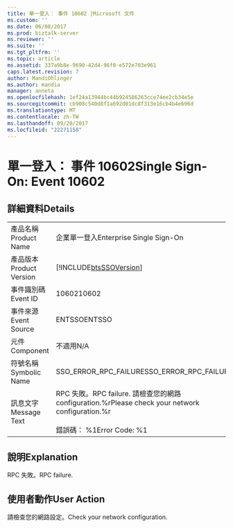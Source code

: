 ```yaml
---
title: 單一登入： 事件 10602 |Microsoft 文件
ms.custom: ''
ms.date: 06/08/2017
ms.prod: biztalk-server
ms.reviewer: ''
ms.suite: ''
ms.tgt_pltfrm: ''
ms.topic: article
ms.assetid: 337a9b8e-9690-42d4-96f0-e572e703e961
caps.latest.revision: 7
author: MandiOhlinger
ms.author: mandia
manager: anneta
ms.openlocfilehash: 1ef24a13944bc44b924586263cce74ee2cb34e5e
ms.sourcegitcommit: cb908c540d8f1a692d01dc8f313e16cb4b4e696d
ms.translationtype: MT
ms.contentlocale: zh-TW
ms.lasthandoff: 09/20/2017
ms.locfileid: "22271158"
---
```

# <a name="single-sign-on-event-10602"></a><span data-ttu-id="a19fd-102">單一登入： 事件 10602</span><span class="sxs-lookup"><span data-stu-id="a19fd-102">Single Sign-On: Event 10602</span></span>
## <a name="details"></a><span data-ttu-id="a19fd-103">詳細資料</span><span class="sxs-lookup"><span data-stu-id="a19fd-103">Details</span></span>  
  
|||  
|-|-|  
|<span data-ttu-id="a19fd-104">產品名稱</span><span class="sxs-lookup"><span data-stu-id="a19fd-104">Product Name</span></span>|<span data-ttu-id="a19fd-105">企業單一登入</span><span class="sxs-lookup"><span data-stu-id="a19fd-105">Enterprise Single Sign-On</span></span>|  
|<span data-ttu-id="a19fd-106">產品版本</span><span class="sxs-lookup"><span data-stu-id="a19fd-106">Product Version</span></span>|[!INCLUDE[btsSSOVersion](../includes/btsssoversion-md.md)]|  
|<span data-ttu-id="a19fd-107">事件識別碼</span><span class="sxs-lookup"><span data-stu-id="a19fd-107">Event ID</span></span>|<span data-ttu-id="a19fd-108">10602</span><span class="sxs-lookup"><span data-stu-id="a19fd-108">10602</span></span>|  
|<span data-ttu-id="a19fd-109">事件來源</span><span class="sxs-lookup"><span data-stu-id="a19fd-109">Event Source</span></span>|<span data-ttu-id="a19fd-110">ENTSSO</span><span class="sxs-lookup"><span data-stu-id="a19fd-110">ENTSSO</span></span>|  
|<span data-ttu-id="a19fd-111">元件</span><span class="sxs-lookup"><span data-stu-id="a19fd-111">Component</span></span>|<span data-ttu-id="a19fd-112">不適用</span><span class="sxs-lookup"><span data-stu-id="a19fd-112">N/A</span></span>|  
|<span data-ttu-id="a19fd-113">符號名稱</span><span class="sxs-lookup"><span data-stu-id="a19fd-113">Symbolic Name</span></span>|<span data-ttu-id="a19fd-114">SSO_ERROR_RPC_FAILURE</span><span class="sxs-lookup"><span data-stu-id="a19fd-114">SSO_ERROR_RPC_FAILURE</span></span>|  
|<span data-ttu-id="a19fd-115">訊息文字</span><span class="sxs-lookup"><span data-stu-id="a19fd-115">Message Text</span></span>|<span data-ttu-id="a19fd-116">RPC 失敗。</span><span class="sxs-lookup"><span data-stu-id="a19fd-116">RPC failure.</span></span> <span data-ttu-id="a19fd-117">請檢查您的網路 configuration.%r</span><span class="sxs-lookup"><span data-stu-id="a19fd-117">Please check your network configuration.%r</span></span><br /><br /> <span data-ttu-id="a19fd-118">錯誤碼： %1</span><span class="sxs-lookup"><span data-stu-id="a19fd-118">Error Code: %1</span></span>|  
  
## <a name="explanation"></a><span data-ttu-id="a19fd-119">說明</span><span class="sxs-lookup"><span data-stu-id="a19fd-119">Explanation</span></span>  
 <span data-ttu-id="a19fd-120">RPC 失敗。</span><span class="sxs-lookup"><span data-stu-id="a19fd-120">RPC failure.</span></span>  
  
## <a name="user-action"></a><span data-ttu-id="a19fd-121">使用者動作</span><span class="sxs-lookup"><span data-stu-id="a19fd-121">User Action</span></span>  
 <span data-ttu-id="a19fd-122">請檢查您的網路設定。</span><span class="sxs-lookup"><span data-stu-id="a19fd-122">Check your network configuration.</span></span>